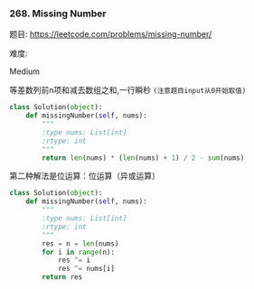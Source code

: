 ### 268. Missing Number

题目:
<https://leetcode.com/problems/missing-number/>


难度:

Medium 



等差数列前n项和减去数组之和,一行瞬秒
```(注意题目input从0开始取值)```


```python
class Solution(object):
    def missingNumber(self, nums):
        """
        :type nums: List[int]
        :rtype: int
        """
        return len(nums) * (len(nums) + 1) / 2 - sum(nums)
```



第二种解法是位运算：位运算（异或运算）



```python
class Solution(object):
    def missingNumber(self, nums):
        """
        :type nums: List[int]
        :rtype: int
        """
        res = n = len(nums)
        for i in range(n):
            res ^= i
            res ^= nums[i]
        return res
```

        



